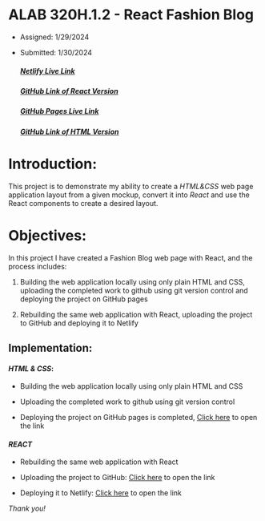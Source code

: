 # ALAB 320H.1.2 - React Fashion Blog


- Assigned: 1/29/2024

- Submitted: 1/30/2024

    ##### [Netlify Live Link](https://inquisitive-cassata-704276.netlify.app/)

    ##### [GitHub Link of React Version](https://github.com/HichamBenkada/React_FashionBlog.git)

    ##### [GitHub Pages Live Link](https://hichambenkada.github.io/HTML-CSS_FashionPage/)

    ##### [GitHub Link of HTML Version](https://github.com/HichamBenkada/HTML-CSS_FashionPage.git)

# Introduction:

This project is to demonstrate my ability to create a _HTML&CSS_  web page application layout from a given mockup, convert it into _React_ and use the React components to create a desired layout.

# Objectives:

In this project I have created a Fashion Blog web page with React, and the process includes:

1. Building the web application locally using only plain HTML and CSS, uploading the completed work to github using git version control and deploying the project on GitHub pages

2. Rebuilding the same web application with React, uploading the project to GitHub and deploying it to Netlify

## Implementation:

#### _HTML & CSS_:

 - Building the web application locally using only plain HTML and CSS
 
 - Uploading the completed work to github using git version control
 
 - Deploying the project on GitHub pages is completed, [Click here](https://hichambenkada.github.io/HTML-CSS_FashionPage/) to open the link


#### _REACT_
- Rebuilding the same web application with React

- Uploading the project to GitHub:
    [Click here](https://github.com/HichamBenkada/React_FashionBlog.git) to open the link
- Deploying it to Netlify:
    [Click here](https://inquisitive-cassata-704276.netlify.app/) to open the link


_Thank you!_ 